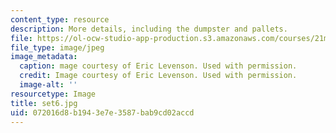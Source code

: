 ```yaml
---
content_type: resource
description: More details, including the dumpster and pallets.
file: https://ol-ocw-studio-app-production.s3.amazonaws.com/courses/21m-873-theater-arts-topics-suburbia-january-iap-2008/072016d8b1943e7e3587bab9cd02accd_set6.jpg
file_type: image/jpeg
image_metadata:
  caption: mage courtesy of Eric Levenson. Used with permission.
  credit: Image courtesy of Eric Levenson. Used with permission.
  image-alt: ''
resourcetype: Image
title: set6.jpg
uid: 072016d8-b194-3e7e-3587-bab9cd02accd
---
```

